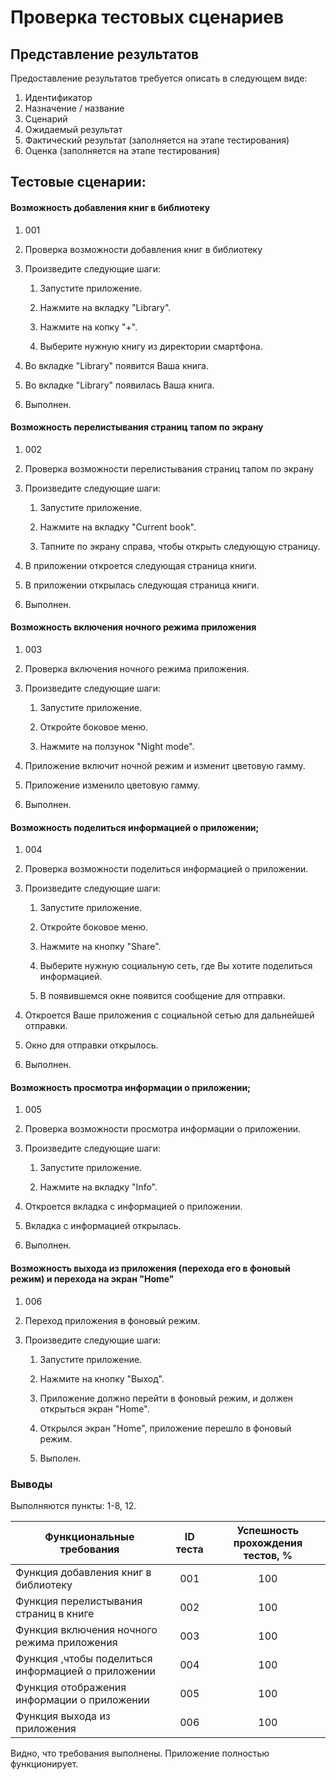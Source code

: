 # Проверка тестовых сценариев

## Представление результатов

Предоставление результатов требуется описать в следующем виде:

1. Идентификатор
2. Назначение / название
3. Сценарий
4. Ожидаемый результат
5. Фактический результат (заполняется на этапе тестирования)
6. Оценка (заполняется на этапе тестирования)

## Тестовые сценарии:

#### Возможность добавления книг в библиотеку

1. 001

2. Проверка возможности добавления книг в библиотеку

3. Произведите следующие шаги:

   1. Запустите приложение.

   2. Нажмите на вкладку "Library".

   3. Нажмите на копку "+".

   4. Выберите нужную книгу из директории смартфона.

4. Во вкладке "Library" появится Ваша книга.

5. Во вкладке "Library" появилась Ваша книга.

6. Выполнен.

#### Возможность перелистывания страниц тапом по экрану

1. 002
2. Проверка возможности перелистывания страниц тапом по экрану
3. Произведите следующие шаги:

   1. Запустите приложение.

   2. Нажмите на вкладку "Current book".

   3. Тапните по экрану справа, чтобы открыть следующую страницу.

4. В приложении откроется следующая страница книги.

5. В приложении открылась следующая страница книги.

6. Выполнен.

####  Возможность включения ночного режима приложения

1. 003
2. Проверка включения ночного режима приложения.
3. Произведите следующие шаги:

   1. Запустите приложение.

   2. Откройте боковое меню.

   3. Нажмите на ползунок "Night mode".

4. Приложение включит ночной режим и изменит цветовую гамму.

5. Приложение изменило цветовую гамму.

6. Выполнен.

#### Возможность поделиться информацией о приложении;

1. 004
2. Проверка возможности поделиться информацией о приложении.
3. Произведите следующие шаги:

   1. Запустите приложение.

   2. Откройте боковое меню.

   3. Нажмите на кнопку "Share".

   4. Выберите нужную социальную сеть, где Вы хотите поделиться информацией.

   5. В появившемся окне появится сообщение для отправки.

4. Откроется Ваше приложения с социальной сетью для дальнейшей отправки.

5. Окно для отправки открылось.

6. Выполнен.

#### Возможность просмотра информации о приложении;

1. 005
2. Проверка возможности просмотра информации о приложении.
3. Произведите следующие шаги:

   1. Запустите приложение.

   2. Нажмите на вкладку "Info".

4. Откроется вкладка с информацией о приложении.

5. Вкладка с информацией открылась.

6. Выполнен.

#### Возможность выхода из приложения (перехода его в фоновый режим) и перехода на экран "Home"

1. 006
2. Переход приложения в фоновый режим.
3. Произведите следующие шаги:

   1. Запустите приложение.

   2. Нажмите на кнопку "Выход".

   4. Приложение должно перейти в фоновый режим, и должен открыться экран "Home".

   5. Открылся экран "Home", приложение перешло в фоновый режим.

   6. Выполен.


### Выводы

Выполняются пункты: 1-8, 12.

| Функциональные требования                | ID теста | Успешность прохождения тестов, % |
| ---------------------------------------- | :------: | :------------------------------: |
| Функция добавления книг в библиотеку |    001    |               100                |
| Функция перелистывания страниц в книге |    002    |               100                |
| Функция включения ночного режима приложения |    003    |               100                |
| Функция ,чтобы поделиться информацией о приложении |   004    |               100                |
| Функция отображения информации о приложении |    005    |               100                |
| Функция выхода из приложения |    006    |               100                |



Видно, что требования выполнены. Приложение полностью функционирует.
